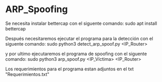 # ARP_Spoofing

Se necesita instalar bettercap con el siguente comando:
sudo apt install bettercap

Después necesitaremos ejecutar el programa para la detección con el siguente comando:
sudo python3 detect_arp_spoof.py <IP_Router>

y por ultimo ejecutaremos el programa de spoofing con el siguente comando:
sudo python3 arp_spoof.py <IP_Víctima> <IP_Router>

Los requerimientos para el programa estan adjuntos en el txt "Requerimientos.txt"
